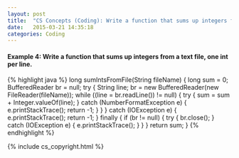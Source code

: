 ```yaml
---
layout: post
title:  "CS Concepts (Coding): Write a function that sums up integers from a text file, one int per line."
date:   2015-03-21 14:35:18
categories: Coding
---
```


#### Example 4:   Write a function that sums up integers from a text file, one int per line.

{% highlight java %}
  long sumIntsFromFile(String fileName) {
    long sum = 0;
    BufferedReader br = null;
    try {
      String line;
      br = new BufferedReader(new FileReader(fileName));
      while ((line = br.readLine()) != null) {
        try {
          sum = sum + Integer.valueOf(line);
        } catch (NumberFormatException e) {
          e.printStackTrace();
          return -1;
        }
      }
    } catch (IOException e) {
      e.printStackTrace();
      return -1;
    } finally {
      if (br != null) {
        try {
          br.close();
        } catch (IOException e) {
          e.printStackTrace();
        }
      }
    }
    return sum;
  }
{% endhighlight %}

{% include cs_copyright.html %}